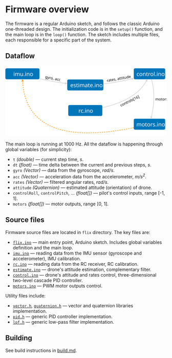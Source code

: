 # Firmware overview

The firmware is a regular Arduino sketch, and follows the classic Arduino one-threaded design. The initialization code is in the `setup()` function, and the main loop is in the `loop()` function. The sketch includes multiple files, each responsible for a specific part of the system.

## Dataflow

<img src="img/dataflow.svg" width=800 alt="Firmware dataflow diagram">

The main loop is running at 1000 Hz. All the dataflow is happening through global variables (for simplicity):

* `t` *(double)* — current step time, *s*.
* `dt` *(float)* — time delta between the current and previous steps, *s*.
* `gyro` *(Vector)* — data from the gyroscope, *rad/s*.
* `acc` *(Vector)* — acceleration data from the accelerometer, *m/s<sup>2</sup>*.
* `rates` *(Vector)* — filtered angular rates, *rad/s*.
* `attitude` *(Quaternion)* — estimated attitude (orientation) of drone.
* `controlRoll`, `controlPitch`, ... *(float[])* — pilot's control inputs, range [-1, 1].
* `motors` *(float[])* — motor outputs, range [0, 1].

## Source files

Firmware source files are located in `flix` directory. The key files are:

* [`flix.ino`](../flix/flix.ino) — main entry point, Arduino sketch. Includes global variables definition and the main loop.
* [`imu.ino`](../flix/imu.ino) — reading data from the IMU sensor (gyroscope and accelerometer), IMU calibration.
* [`rc.ino`](../flix/rc.ino) — reading data from the RC receiver, RC calibration.
* [`estimate.ino`](../flix/estimate.ino) — drone's attitude estimation, complementary filter.
* [`control.ino`](../flix/control.ino) — drone's attitude and rates control, three-dimensional two-level cascade PID controller.
* [`motors.ino`](../flix/motors.ino) — PWM motor outputs control.

Utility files include:

* [`vector.h`](../flix/vector.h), [`quaternion.h`](../flix/quaternion.h) — vector and quaternion libraries implementation.
* [`pid.h`](../flix/pid.h) — generic PID controller implementation.
* [`lpf.h`](../flix/lpf.h) — generic low-pass filter implementation.

## Building

See build instructions in [build.md](build.md).
